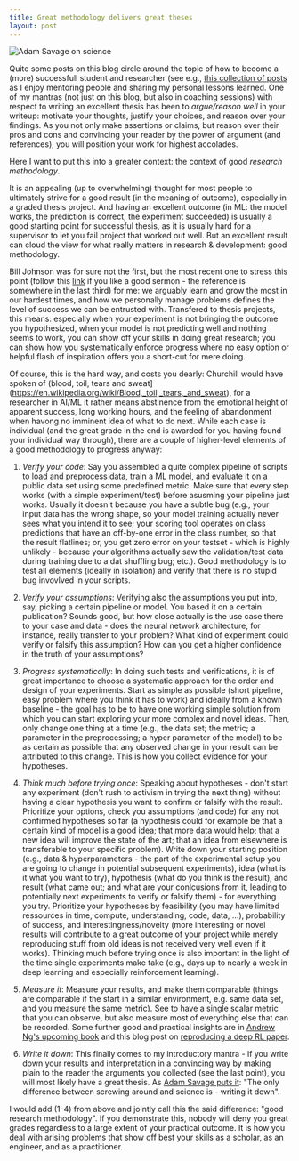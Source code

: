 ```yaml
---
title: Great methodology delivers great theses
layout: post
---
```


![Adam Savage on science](http://d2rormqr1qwzpz.cloudfront.net/photos/2015/12/15/55-83986-83931-05-mythbusters-expressions-1450161563.jpg)

Quite some posts on this blog circle around the topic of how to become a (more) successfull student and researcher (see e.g., [this collection of posts](../Advice-for-prospective-students) as I enjoy mentoring people and sharing my personal lessons learned. One of my mantras (not just on this blog, but also in coaching sessions) with respect to writing an excellent thesis has been to *argue/reason well* in your writeup: motivate your thoughts, justify your choices, and reason over your findings. As you not only make assertions or claims, but reason over their pros and cons and convincing your reader by the power of argument (and references), you will position your work for highest accolades.

Here I want to put this into a greater context: the context of good *research methodology*.

It is an appealing (up to overwhelming) thought for most people to ultimately strive for a good result (in the meaning of outcome), especially in a graded thesis project. And having an excellent outcome (in ML: the model works, the prediction is correct, the experiment succeeded) is usually a good starting point for successful thesis, as it is usually hard for a supervisor to let you fail project that worked out well. But an excellent result can cloud the view for what really matters in research & development: good methodology. 

Bill Johnson was for sure not the first, but the most recent one to stress this point (follow this [link](http://podcasts.ibethel.org/en/podcasts/increase-from-blessing) if you like a good sermon - the reference is somewhere in the last third) for me: we arguably learn and grow the most in our hardest times, and how we personally manage problems defines the level of success we can be entrusted with. Transfered to thesis projects, this means: especially when your experiment is not bringing the outcome you hypothesized, when your model is not predicting well and nothing seems to work, you can show off your skills in doing great research; you can show how you systematically enforce progress where no easy option or helpful flash of inspiration offers you a short-cut for mere doing.

Of course, this is the hard way, and costs you dearly: Churchill would have spoken of (blood, toil, tears and sweat](https://en.wikipedia.org/wiki/Blood,_toil,_tears,_and_sweat), for a researcher in AI/ML it rather means abstinence from the emotional height of apparent success, long working hours, and the feeling of abandonment when havong no imminent idea of what to do next. While each case is individual (and the great grade in the end is awarded for you having found your individual way through), there are a couple of higher-level elements of a good methodology to progress anyway:

1. *Verify your code*: Say you assembled a quite complex pipeline of scripts to load and preprocess data, train a ML model, and evaluate it on a public data set using some predefined metric. Make sure that every step works (with a simple experiment/test) before asusming your pipeline just works. Usually it doesn't because you have a subtle bug (e.g., your input data has the wrong shape, so your model training actually never sees what you intend it to see; your scoring tool operates on class predictions that have an off-by-one error in the class number, so that the result flatlines; or, you get zero error on your testset - which is highly unlikely - because your algorithms actually saw the validation/test data during training due to a dat shuffling bug; etc.). Good methodology is to test all elements (ideally in isolation) and verify that there is no stupid bug invovlved in your scripts.

2. *Verify your assumptions*: Verifying also the assumptions you put into, say, picking a certain pipeline or model. You based it on a certain publication? Sounds good, but how close actually is the use case there to your case and data - does the neural network architecture, for instance, really transfer to your problem? What kind of experiment could verify or falsify this assumption? How can you get a higher confidence in the truth of your assumptions? 

3. *Progress systematically*: In doing such tests and verifications, it is of great importance to choose a systematic approach for the order and design of your experiments. Start as simple as possible (short pipeline, easy problem where you think it has to work) and ideally from a known baseline - the goal has to be to have one working simple solution from which you can start exploring your more complex and novel ideas. Then, only change one thing at a time (e.g., the data set; the metric; a parameter in the preprocessing; a hyper parameter of the model) to be as certain as possible that any observed change in your result can be attributed to this change. This is how you collect evidence for your hypotheses.

4. *Think much before trying once*: Speaking about hypotheses - don't start any experiment (don't rush to activism in trying the next thing) without having a clear hypothesis you want to confirm or falsify with the result. Prioritize your options, check you assumptions (and code) for any not confirmed hypotheses so far (a hypothesis could for example be that a certain kind of model is a good idea; that more data would help; that a new idea will improve the state of the art; that an idea from elsewhere is transferable to your specific problem). Write down your starting position (e.g., data & hyperparameters - the part of the experimental setup you are going to change in potential subsequent experiments), idea (what is it what you want to try), hypothesis (what do you think is the result), and result (what came out; and what are your conlcusions from it, leading to potentially next experiments to verify or falsify them) - for everything you try. Prioritize your hypotheses by feasibility (you may have limited ressources in time, compute, understanding, code, data, ...), probability of success, and interestingness/novelty (more interesting or novel results will contribute to a great outcome of your project while merely reproducing stuff from old ideas is not received very well even if it works). Thinking much before trying once is also important in the light of the time single experiments make take (e.g., days up to nearly a week in deep learning and especially reinforcement learning).

5. *Measure it*: Measure your results, and make them comparable (things are comparable if the start in a similar environment, e.g. same data set, and you measure the same metric). See to have a single scalar metric that you can observe, but also measure most of everything else that can be recorded. Some further good and practical insights are in [Andrew Ng's upcoming book](http://www.mlyearning.org/) and this blog post on [reproducing a deep RL paper](http://amid.fish/reproducing-deep-rl).

6. *Write it down*: This finally comes to my introductory mantra - if you write down your results and interpretation in a convincing way by making plain to the reader the arguments you collected (see the last point), you will most likely have a great thesis. As [Adam Savage puts it](https://www.youtube.com/watch?v=BSUMBBFjxrY): "The only difference between screwing around and science is - writing it down". 

I would add (1-4) from above and jointly call this the said difference: "good research methodology". If you demonstrate this, nobody will deny you great grades regardless to a large extent of your practical outcome. It is how you deal with arising problems that show off best your skills as a scholar, as an engineer, and as a practitioner.